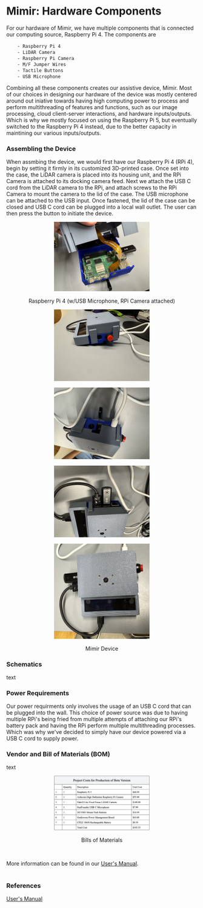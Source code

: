 # Mimir: Hardware Components
For our hardware of Mimir, we have multiple components that is connected our computing source, Raspberry Pi 4.  The components are <br>
```
    - Raspberry Pi 4
    - LiDAR Camera 
    - Raspberry Pi Camera
    - M/F Jumper Wires
    - Tactile Buttons
    - USB Microphone
```
Combining all these components creates our assistive device, Mimir. Most of our choices in designing our hardware of the device was mostly centered around out iniative towards having high computing power to process and perform multithreading of features and functions, such as our image processing, cloud client-server interactions, and hardware inputs/outputs. Which is why we mostly focused on using the Raspberry Pi 5, but eventually switched to the Raspberry Pi 4 instead, due to the better capacity in maintining our various inputs/outputs.


### Assembling the Device
When assmbing the device, we would first have our Raspberry Pi 4 (RPi 4), begin by setting it firmly in its customized 3D-printed case. Once set into the case, the LiDAR camera is placed into its housing unit, and the RPi Camera is attached to its docking camera feed. Next we attach the USB C cord from the LiDAR camera to the RPi, and attach screws to the RPi Camera to mount the camera to the lid of the case. The USB microphone can be attached to the USB input. Once fastened, the lid of the case can be closed and USB C cord can be plugged into a local wall outlet. The user can then press the button to initiate the device. <br>


<!-- Battery Terminal -->


<!-- Raspberry Pi 4 -->
<p align="center">
<img src="./inner-device.jpg" width="50%">
</p>
<p align="center">
Raspberry Pi 4 (w/USB Microphone, RPi Camera attached)<br>
</p>
<p align="center">
<img src="./mimir_device_2.jpg" width="50%">
</p>
<p align="center">
<img src="./mimir_device_3.jpg" width="50%" alt="Image" style="transform: rotate(180deg);">
</p>
<p align="center">
<img src="./mimir_device_4.jpg" width="50%" alt="Image" style="transform: rotate(180deg);">
</p>

<!-- device itself -->
<p align="center">
<img src="./device.jpg" width="50%">
</p>
<p align="center">
Mimir Device<br>
</p>

### Schematics
text <br>


### Power Requirements
Our power requirments only involves the usage of an USB C cord that can be plugged into the wall. This choice of power source was due to having multiple RPi's being fried from multiple attempts of attaching our RPi's battery pack and having the RPi perform multiple multithreading processes. Which was why we've decided to simply have our device powered via a USB C cord to supply power. <br>


### Vendor and Bill of Materials (BOM)
text

<p align="center">
<img src="./bom.png" width="50%">
</p>
<p align="center">
Bills of Materials<br>
</p>

<br>

More information can be found in our [User's Manual](./Users-Manual.pdf).<br>
<br>

### References
[User's Manual](./Users-Manual.pdf) <br>
[]() <br>
